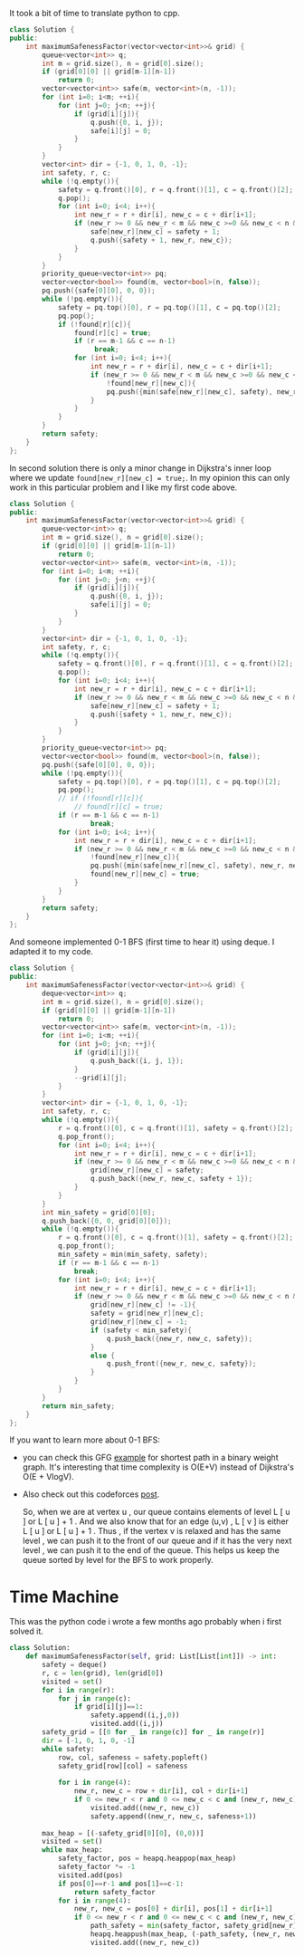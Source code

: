It took a bit of time to translate python to cpp.
```cpp
class Solution {
public:
    int maximumSafenessFactor(vector<vector<int>>& grid) {
        queue<vector<int>> q;
        int m = grid.size(), n = grid[0].size();
        if (grid[0][0] || grid[m-1][n-1])
            return 0;
        vector<vector<int>> safe(m, vector<int>(n, -1));
        for (int i=0; i<m; ++i){
            for (int j=0; j<n; ++j){
                if (grid[i][j]){
                    q.push({0, i, j});
                    safe[i][j] = 0;
                }
            }
        }
        vector<int> dir = {-1, 0, 1, 0, -1};
        int safety, r, c;
        while (!q.empty()){
            safety = q.front()[0], r = q.front()[1], c = q.front()[2];
            q.pop();
            for (int i=0; i<4; i++){
                int new_r = r + dir[i], new_c = c + dir[i+1];
                if (new_r >= 0 && new_r < m && new_c >=0 && new_c < n && safe[new_r][new_c]==-1){
                    safe[new_r][new_c] = safety + 1;
                    q.push({safety + 1, new_r, new_c});
                }
            }
        }
        priority_queue<vector<int>> pq;
        vector<vector<bool>> found(m, vector<bool>(n, false));
        pq.push({safe[0][0], 0, 0});
        while (!pq.empty()){
            safety = pq.top()[0], r = pq.top()[1], c = pq.top()[2];
            pq.pop();
            if (!found[r][c]){
                found[r][c] = true;
                if (r == m-1 && c == n-1)
                     break;
                for (int i=0; i<4; i++){
                    int new_r = r + dir[i], new_c = c + dir[i+1];
                    if (new_r >= 0 && new_r < m && new_c >=0 && new_c < n && 
                        !found[new_r][new_c]){
                        pq.push({min(safe[new_r][new_c], safety), new_r, new_c});
                    }
                }
            }
        }
        return safety;
    }
};
```
In second solution there is only a minor change in Dijkstra's inner loop where we update ```found[new_r][new_c] = true;```. In my opinion this can only work in this particular problem and I like my first code above.
```cpp
class Solution {
public:
    int maximumSafenessFactor(vector<vector<int>>& grid) {
        queue<vector<int>> q;
        int m = grid.size(), n = grid[0].size();
        if (grid[0][0] || grid[m-1][n-1])
            return 0;
        vector<vector<int>> safe(m, vector<int>(n, -1));
        for (int i=0; i<m; ++i){
            for (int j=0; j<n; ++j){
                if (grid[i][j]){
                    q.push({0, i, j});
                    safe[i][j] = 0;
                }
            }
        }
        vector<int> dir = {-1, 0, 1, 0, -1};
        int safety, r, c;
        while (!q.empty()){
            safety = q.front()[0], r = q.front()[1], c = q.front()[2];
            q.pop();
            for (int i=0; i<4; i++){
                int new_r = r + dir[i], new_c = c + dir[i+1];
                if (new_r >= 0 && new_r < m && new_c >=0 && new_c < n && safe[new_r][new_c]==-1){
                    safe[new_r][new_c] = safety + 1;
                    q.push({safety + 1, new_r, new_c});
                }
            }
        }
        priority_queue<vector<int>> pq;
        vector<vector<bool>> found(m, vector<bool>(n, false));
        pq.push({safe[0][0], 0, 0});
        while (!pq.empty()){
            safety = pq.top()[0], r = pq.top()[1], c = pq.top()[2];
            pq.pop();
            // if (!found[r][c]){
                // found[r][c] = true;
            if (r == m-1 && c == n-1)
                    break;
            for (int i=0; i<4; i++){
                int new_r = r + dir[i], new_c = c + dir[i+1];
                if (new_r >= 0 && new_r < m && new_c >=0 && new_c < n && 
                    !found[new_r][new_c]){
                    pq.push({min(safe[new_r][new_c], safety), new_r, new_c});
                    found[new_r][new_c] = true;
                }
            }
        }
        return safety;
    }
};
```
And someone implemented 0-1 BFS (first time to hear it) using deque. I adapted it to my code.
```cpp
class Solution {
public:
    int maximumSafenessFactor(vector<vector<int>>& grid) {
        deque<vector<int>> q;
        int m = grid.size(), n = grid[0].size();
        if (grid[0][0] || grid[m-1][n-1])
            return 0;
        vector<vector<int>> safe(m, vector<int>(n, -1));
        for (int i=0; i<m; ++i){
            for (int j=0; j<n; ++j){
                if (grid[i][j]){
                    q.push_back({i, j, 1});
                }
                --grid[i][j];
            }
        }
        vector<int> dir = {-1, 0, 1, 0, -1};
        int safety, r, c;
        while (!q.empty()){
            r = q.front()[0], c = q.front()[1], safety = q.front()[2];
            q.pop_front();
            for (int i=0; i<4; i++){
                int new_r = r + dir[i], new_c = c + dir[i+1];
                if (new_r >= 0 && new_r < m && new_c >=0 && new_c < n && grid[new_r][new_c]==-1){
                    grid[new_r][new_c] = safety;
                    q.push_back({new_r, new_c, safety + 1});
                }
            }
        }
        int min_safety = grid[0][0];
        q.push_back({0, 0, grid[0][0]});
        while (!q.empty()){
            r = q.front()[0], c = q.front()[1], safety = q.front()[2];
            q.pop_front();
            min_safety = min(min_safety, safety);
            if (r == m-1 && c == n-1)
                break;
            for (int i=0; i<4; i++){
                int new_r = r + dir[i], new_c = c + dir[i+1];
                if (new_r >= 0 && new_r < m && new_c >=0 && new_c < n && 
                    grid[new_r][new_c] != -1){
                    safety = grid[new_r][new_c];
                    grid[new_r][new_c] = -1;
                    if (safety < min_safety){
                        q.push_back({new_r, new_c, safety});
                    }
                    else {
                        q.push_front({new_r, new_c, safety});
                    }
                }
            }
        }
        return min_safety;
    }
};
```
If you want to learn more about 0-1 BFS:

- you can check this GFG [example](https://www.geeksforgeeks.org/0-1-bfs-shortest-path-binary-graph/) for shortest path in a binary weight graph. It's interesting that time complexity is O(E+V) instead of Dijkstra's O(E + VlogV).

- Also check out this codeforces [post](https://codeforces.com/blog/entry/22276).

  So, when we are at vertex
            u
            ,
            our queue contains elements of level
            L
            [
            u
            ] or
            L
            [
            u
            ] + 1
            .
            And we also know that
            for an edge
            (u,v)
            ,
            L
            [
            v
            ] is either
            L
            [
            u
            ] or
            L
            [
            u
            ] + 1
            .
            Thus , if the vertex
            v
            is
            relaxed and has the same level , we can push it to the front of our queue and
            if it has the very next level , we can push it to the end of the queue. This
            helps us keep the queue sorted by level for the
            BFS
            to work properly.

# Time Machine
This was the python code i wrote a few months ago probably when i first solved it.
```python
class Solution:
    def maximumSafenessFactor(self, grid: List[List[int]]) -> int:
        safety = deque()
        r, c = len(grid), len(grid[0])
        visited = set()
        for i in range(r):
            for j in range(c):
                if grid[i][j]==1:
                    safety.append((i,j,0))
                    visited.add((i,j))
        safety_grid = [[0 for _ in range(c)] for _ in range(r)]
        dir = [-1, 0, 1, 0, -1]
        while safety:
            row, col, safeness = safety.popleft()
            safety_grid[row][col] = safeness
            
            for i in range(4):
                new_r, new_c = row + dir[i], col + dir[i+1]
                if 0 <= new_r < r and 0 <= new_c < c and (new_r, new_c) not in visited:
                    visited.add((new_r, new_c))
                    safety.append((new_r, new_c, safeness+1))
        
        max_heap = [(-safety_grid[0][0], (0,0))]
        visited = set()
        while max_heap:
            safety_factor, pos = heapq.heappop(max_heap)
            safety_factor *= -1
            visited.add(pos)
            if pos[0]==r-1 and pos[1]==c-1:
                return safety_factor
            for i in range(4):
                new_r, new_c = pos[0] + dir[i], pos[1] + dir[i+1]
                if 0 <= new_r < r and 0 <= new_c < c and (new_r, new_c) not in visited:
                    path_safety = min(safety_factor, safety_grid[new_r][new_c])
                    heapq.heappush(max_heap, (-path_safety, (new_r, new_c)))
                    visited.add((new_r, new_c))
```
